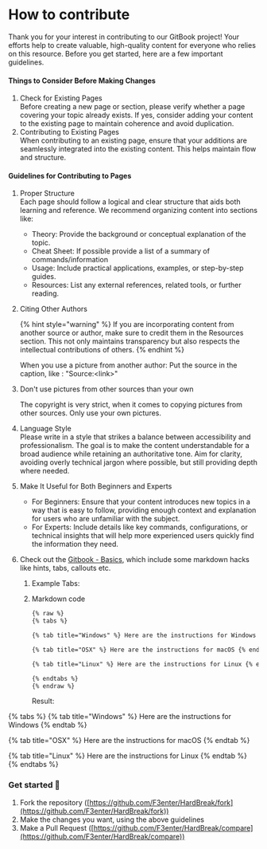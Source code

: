 # How to contribute

Thank you for your interest in contributing to our GitBook project! Your efforts help to create valuable, high-quality content for everyone who relies on this resource. Before you get started, here are a few important guidelines.

#### Things to Consider Before Making Changes

1. Check for Existing Pages\
   Before creating a new page or section, please verify whether a page covering your topic already exists. If yes, consider adding your content to the existing page to maintain coherence and avoid duplication.&#x20;
2. Contributing to Existing Pages\
   When contributing to an existing page, ensure that your additions are seamlessly integrated into the existing content. This helps maintain flow and structure.

#### Guidelines for Contributing to Pages

1. Proper Structure\
   Each page should follow a logical and clear structure that aids both learning and reference. We recommend organizing content into sections like:
   * Theory: Provide the background or conceptual explanation of the topic.
   * Cheat Sheet: If possible provide a list of a summary of commands/information
   * Usage: Include practical applications, examples, or step-by-step guides.
   * Resources: List any external references, related tools, or further reading.
2.  Citing Other Authors

    {% hint style="warning" %}
    If you are incorporating content from another source or author, make sure to credit them in the Resources section. This not only maintains transparency but also respects the intellectual contributions of others.
    {% endhint %}

    When you use a picture from another author: Put the source in the caption, like : "Source:\<link>"
3.  Don't use pictures from other sources than your own

    The copyright is very strict, when it comes to copying pictures from other sources. Only use your own pictures.
4. Language Style\
   Please write in a style that strikes a balance between accessibility and professionalism. The goal is to make the content understandable for a broad audience while retaining an authoritative tone. Aim for clarity, avoiding overly technical jargon where possible, but still providing depth where needed.
5. Make It Useful for Both Beginners and Experts
   * For Beginners: Ensure that your content introduces new topics in a way that is easy to follow, providing enough context and explanation for users who are unfamiliar with the subject.
   * For Experts: Include details like key commands, configurations, or technical insights that will help more experienced users quickly find the information they need.
6. Check out the [Gitbook - Basics](gitbook-basics/), which include some markdown hacks like hints, tabs, callouts etc.
   1. Example Tabs:
   2.  Markdown code

       ```markdown
       {% raw %}
       {% tabs %}

       {% tab title="Windows" %} Here are the instructions for Windows {% endtab %}

       {% tab title="OSX" %} Here are the instructions for macOS {% endtab %}

       {% tab title="Linux" %} Here are the instructions for Linux {% endtab %}

       {% endtabs %}
       {% endraw %}
       ```

       Result:

{% tabs %}
{% tab title="Windows" %}
Here are the instructions for Windows
{% endtab %}

{% tab title="OSX" %}
Here are the instructions for macOS
{% endtab %}

{% tab title="Linux" %}
Here are the instructions for Linux
{% endtab %}
{% endtabs %}

### Get started 🚀[​](https://www.thehacker.recipes/contributing#get-started) <a href="#get-started" id="get-started"></a>

1. Fork the repository ([https://github.com/F3enter/HardBreak/fork](https://github.com/F3enter/HardBreak/fork))
2. Make the changes you want, using the above guidelines
3. Make a Pull Request ([https://github.com/F3enter/HardBreak/compare](https://github.com/F3enter/HardBreak/compare))
